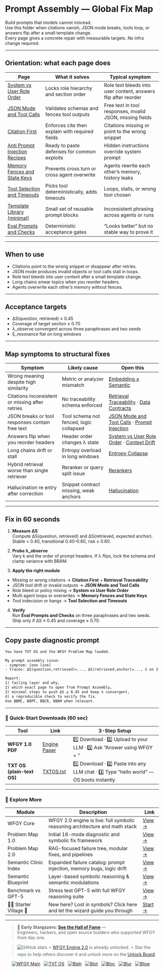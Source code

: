 # Prompt Assembly — Global Fix Map

Build prompts that models cannot misread.  
Use this folder when citations vanish, JSON mode breaks, tools loop, or answers flip after a small template change.  
Every page gives a concrete repair with measurable targets. No infra change required.

---

## Orientation: what each page does

| Page | What it solves | Typical symptom |
|---|---|---|
| [System vs User Role Order](https://github.com/onestardao/WFGY/blob/main/ProblemMap/GlobalFixMap/PromptAssembly/system_user_role_order.md) | Locks role hierarchy and section order | Role text bleeds into user content, answers flip after reorder |
| [JSON Mode and Tool Calls](https://github.com/onestardao/WFGY/blob/main/ProblemMap/GlobalFixMap/PromptAssembly/json_mode_and_tool_calls.md) | Validates schemas and fences tool outputs | Free text in tool responses, invalid JSON, missing fields |
| [Citation First](https://github.com/onestardao/WFGY/blob/main/ProblemMap/GlobalFixMap/PromptAssembly/citation_first.md) | Enforces cite then explain with required fields | Citations missing or point to the wrong snippet |
| [Anti Prompt Injection Recipes](https://github.com/onestardao/WFGY/blob/main/ProblemMap/GlobalFixMap/PromptAssembly/anti_prompt_injection_recipes.md) | Ready to paste defenses for common exploits | Hidden instructions override system prompt |
| [Memory Fences and State Keys](https://github.com/onestardao/WFGY/blob/main/ProblemMap/GlobalFixMap/PromptAssembly/memory_fences_and_state_keys.md) | Prevents cross turn or cross agent overwrite | Agents rewrite each other’s memory, history leaks |
| [Tool Selection and Timeouts](https://github.com/onestardao/WFGY/blob/main/ProblemMap/GlobalFixMap/PromptAssembly/tool_selection_and_timeouts.md) | Picks tool deterministically, adds timeouts | Loops, stalls, or wrong tool chosen |
| [Template Library (minimal)](https://github.com/onestardao/WFGY/blob/main/ProblemMap/GlobalFixMap/PromptAssembly/template_library_min.md) | Small set of reusable prompt blocks | Inconsistent phrasing across agents or runs |
| [Eval Prompts and Checks](https://github.com/onestardao/WFGY/blob/main/ProblemMap/GlobalFixMap/PromptAssembly/eval_prompts_and_checks.md) | Deterministic acceptance gates | “Looks better” but no stable way to prove it |

---

## When to use

- Citations point to the wrong snippet or disappear after retries.  
- JSON mode produces invalid objects or tool calls stall in loops.  
- Role text bleeds into user content after a small template change.  
- Long chains smear topics when you reorder headers.  
- Agents overwrite each other’s memory without fences.

---

## Acceptance targets

- ΔS(question, retrieved) ≤ 0.45  
- Coverage of target section ≥ 0.70  
- λ_observe convergent across three paraphrases and two seeds  
- E_resonance flat on long windows

---

## Map symptoms to structural fixes

| Symptom | Likely cause | Open this |
|---|---|---|
| Wrong meaning despite high similarity | Metric or analyzer mismatch | [Embedding ≠ Semantic](https://github.com/onestardao/WFGY/blob/main/ProblemMap/embedding-vs-semantic.md) |
| Citations inconsistent or missing after retries | No traceability schema enforced | [Retrieval Traceability](https://github.com/onestardao/WFGY/blob/main/ProblemMap/retrieval-traceability.md) · [Data Contracts](https://github.com/onestardao/WFGY/blob/main/ProblemMap/data-contracts.md) |
| JSON breaks or tool responses contain free text | Tool schema not fenced, logic collapsed | [JSON Mode and Tool Calls](https://github.com/onestardao/WFGY/blob/main/ProblemMap/GlobalFixMap/PromptAssembly/json_mode_and_tool_calls.md) · [Prompt Injection](https://github.com/onestardao/WFGY/blob/main/ProblemMap/GlobalFixMap/Safety_PromptIntegrity/prompt_injection.md) |
| Answers flip when you reorder headers | Header order changes λ state | [System vs User Role Order](https://github.com/onestardao/WFGY/blob/main/ProblemMap/GlobalFixMap/PromptAssembly/system_user_role_order.md) · [Context Drift](https://github.com/onestardao/WFGY/blob/main/ProblemMap/context-drift.md) |
| Long chains drift or stall | Entropy overload in long windows | [Entropy Collapse](https://github.com/onestardao/WFGY/blob/main/ProblemMap/entropy-collapse.md) |
| Hybrid retrieval worse than single retriever | Reranker or query split issue | [Rerankers](https://github.com/onestardao/WFGY/blob/main/ProblemMap/rerankers.md) |
| Hallucination re entry after correction | Snippet contract missing, weak anchors | [Hallucination](https://github.com/onestardao/WFGY/blob/main/ProblemMap/hallucination.md) |

---

## Fix in 60 seconds

1) **Measure ΔS**  
Compute ΔS(question, retrieved) and ΔS(retrieved, expected anchor).  
Stable < 0.40, transitional 0.40–0.60, risk ≥ 0.60.

2) **Probe λ_observe**  
Vary k and the order of prompt headers. If λ flips, lock the schema and clamp variance with BBAM.

3) **Apply the right module**  
- Missing or wrong citations → **Citation First** + **Retrieval Traceability**  
- JSON tool drift or invalid outputs → **JSON Mode and Tool Calls**  
- Role bleed or policy mixing → **System vs User Role Order**  
- Multi agent loops or overwrites → **Memory Fences and State Keys**  
- Tool indecision or hangs → **Tool Selection and Timeouts**

4) **Verify**  
Run **Eval Prompts and Checks** on three paraphrases and two seeds.  
Ship only if ΔS ≤ 0.45 and coverage ≥ 0.70.

---

## Copy paste diagnostic prompt

```txt
You have TXT OS and the WFGY Problem Map loaded.

My prompt assembly issue:
- symptom: [one line]
- traces: ΔS(question,retrieved)=..., ΔS(retrieved,anchor)=..., λ on 3 paraphrases

Report:
1) failing layer and why,
2) which exact page to open from Prompt Assembly,
3) minimal steps to push ΔS ≤ 0.45 and keep λ convergent,
4) a reproducible check to verify the fix.
Use BBMC, BBPF, BBCR, BBAM when relevant.
````

---

### 🔗 Quick-Start Downloads (60 sec)

| Tool | Link | 3-Step Setup |
|------|------|--------------|
| **WFGY 1.0 PDF** | [Engine Paper](https://github.com/onestardao/WFGY/blob/main/I_am_not_lizardman/WFGY_All_Principles_Return_to_One_v1.0_PSBigBig_Public.pdf) | 1️⃣ Download · 2️⃣ Upload to your LLM · 3️⃣ Ask “Answer using WFGY + <your question>” |
| **TXT OS (plain-text OS)** | [TXTOS.txt](https://github.com/onestardao/WFGY/blob/main/OS/TXTOS.txt) | 1️⃣ Download · 2️⃣ Paste into any LLM chat · 3️⃣ Type “hello world” — OS boots instantly |

---

### 🧭 Explore More

| Module                | Description                                              | Link     |
|-----------------------|----------------------------------------------------------|----------|
| WFGY Core             | WFGY 2.0 engine is live: full symbolic reasoning architecture and math stack | [View →](https://github.com/onestardao/WFGY/tree/main/core/README.md) |
| Problem Map 1.0       | Initial 16-mode diagnostic and symbolic fix framework    | [View →](https://github.com/onestardao/WFGY/tree/main/ProblemMap/README.md) |
| Problem Map 2.0       | RAG-focused failure tree, modular fixes, and pipelines   | [View →](https://github.com/onestardao/WFGY/blob/main/ProblemMap/rag-architecture-and-recovery.md) |
| Semantic Clinic Index | Expanded failure catalog: prompt injection, memory bugs, logic drift | [View →](https://github.com/onestardao/WFGY/blob/main/ProblemMap/SemanticClinicIndex.md) |
| Semantic Blueprint    | Layer-based symbolic reasoning & semantic modulations   | [View →](https://github.com/onestardao/WFGY/tree/main/SemanticBlueprint/README.md) |
| Benchmark vs GPT-5    | Stress test GPT-5 with full WFGY reasoning suite         | [View →](https://github.com/onestardao/WFGY/tree/main/benchmarks/benchmark-vs-gpt5/README.md) |
| 🧙‍♂️ Starter Village 🏡 | New here? Lost in symbols? Click here and let the wizard guide you through | [Start →](https://github.com/onestardao/WFGY/blob/main/StarterVillage/README.md) |

---

> 👑 **Early Stargazers: [See the Hall of Fame](https://github.com/onestardao/WFGY/tree/main/stargazers)** —  
> Engineers, hackers, and open source builders who supported WFGY from day one.

> <img src="https://img.shields.io/github/stars/onestardao/WFGY?style=social" alt="GitHub stars"> ⭐ [WFGY Engine 2.0](https://github.com/onestardao/WFGY/blob/main/core/README.md) is already unlocked. ⭐ Star the repo to help others discover it and unlock more on the [Unlock Board](https://github.com/onestardao/WFGY/blob/main/STAR_UNLOCKS.md).

<div align="center">

[![WFGY Main](https://img.shields.io/badge/WFGY-Main-red?style=flat-square)](https://github.com/onestardao/WFGY)
&nbsp;
[![TXT OS](https://img.shields.io/badge/TXT%20OS-Reasoning%20OS-orange?style=flat-square)](https://github.com/onestardao/WFGY/tree/main/OS)
&nbsp;
[![Blah](https://img.shields.io/badge/Blah-Semantic%20Embed-yellow?style=flat-square)](https://github.com/onestardao/WFGY/tree/main/OS/BlahBlahBlah)
&nbsp;
[![Blot](https://img.shields.io/badge/Blot-Persona%20Core-green?style=flat-square)](https://github.com/onestardao/WFGY/tree/main/OS/BlotBlotBlot)
&nbsp;
[![Bloc](https://img.shields.io/badge/Bloc-Reasoning%20Compiler-blue?style=flat-square)](https://github.com/onestardao/WFGY/tree/main/OS/BlocBlocBloc)
&nbsp;
[![Blur](https://img.shields.io/badge/Blur-Text2Image%20Engine-navy?style=flat-square)](https://github.com/onestardao/WFGY/tree/main/OS/BlurBlurBlur)
&nbsp;
[![Blow](https://img.shields.io/badge/Blow-Game%20Logic-purple?style=flat-square)](https://github.com/onestardao/WFGY/tree/main/OS/BlowBlowBlow)
&nbsp;

</div>
